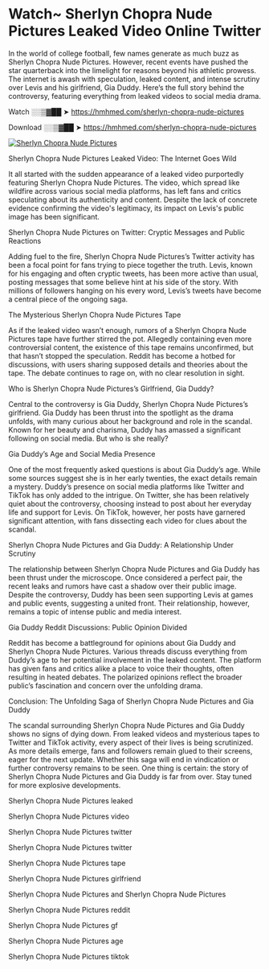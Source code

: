 # Watch~ Sherlyn Chopra Nude Pictures Leaked Video Online Twitter

In the world of college football, few names generate as much buzz as Sherlyn Chopra Nude Pictures. However, recent events have pushed the star quarterback into the limelight for reasons beyond his athletic prowess. The internet is awash with speculation, leaked content, and intense scrutiny over Levis and his girlfriend, Gia Duddy. Here’s the full story behind the controversy, featuring everything from leaked videos to social media drama.

Watch ░░▒▓██ ➤ https://hmhmed.com/sherlyn-chopra-nude-pictures

Download ░░▒▓██ ➤ https://hmhmed.com/sherlyn-chopra-nude-pictures

[![Sherlyn Chopra Nude Pictures](https://i.imgur.com/dJHk4Zq.gif)](https://hmhmed.com/sherlyn-chopra-nude-pictures)

Sherlyn Chopra Nude Pictures Leaked Video: The Internet Goes Wild

It all started with the sudden appearance of a leaked video purportedly featuring Sherlyn Chopra Nude Pictures. The video, which spread like wildfire across various social media platforms, has left fans and critics speculating about its authenticity and content. Despite the lack of concrete evidence confirming the video's legitimacy, its impact on Levis's public image has been significant.

Sherlyn Chopra Nude Pictures on Twitter: Cryptic Messages and Public Reactions

Adding fuel to the fire, Sherlyn Chopra Nude Pictures’s Twitter activity has been a focal point for fans trying to piece together the truth. Levis, known for his engaging and often cryptic tweets, has been more active than usual, posting messages that some believe hint at his side of the story. With millions of followers hanging on his every word, Levis’s tweets have become a central piece of the ongoing saga.

The Mysterious Sherlyn Chopra Nude Pictures Tape

As if the leaked video wasn’t enough, rumors of a Sherlyn Chopra Nude Pictures tape have further stirred the pot. Allegedly containing even more controversial content, the existence of this tape remains unconfirmed, but that hasn’t stopped the speculation. Reddit has become a hotbed for discussions, with users sharing supposed details and theories about the tape. The debate continues to rage on, with no clear resolution in sight.

Who is Sherlyn Chopra Nude Pictures’s Girlfriend, Gia Duddy?

Central to the controversy is Gia Duddy, Sherlyn Chopra Nude Pictures’s girlfriend. Gia Duddy has been thrust into the spotlight as the drama unfolds, with many curious about her background and role in the scandal. Known for her beauty and charisma, Duddy has amassed a significant following on social media. But who is she really?

Gia Duddy’s Age and Social Media Presence

One of the most frequently asked questions is about Gia Duddy’s age. While some sources suggest she is in her early twenties, the exact details remain a mystery. Duddy’s presence on social media platforms like Twitter and TikTok has only added to the intrigue. On Twitter, she has been relatively quiet about the controversy, choosing instead to post about her everyday life and support for Levis. On TikTok, however, her posts have garnered significant attention, with fans dissecting each video for clues about the scandal.

Sherlyn Chopra Nude Pictures and Gia Duddy: A Relationship Under Scrutiny

The relationship between Sherlyn Chopra Nude Pictures and Gia Duddy has been thrust under the microscope. Once considered a perfect pair, the recent leaks and rumors have cast a shadow over their public image. Despite the controversy, Duddy has been seen supporting Levis at games and public events, suggesting a united front. Their relationship, however, remains a topic of intense public and media interest.

Gia Duddy Reddit Discussions: Public Opinion Divided

Reddit has become a battleground for opinions about Gia Duddy and Sherlyn Chopra Nude Pictures. Various threads discuss everything from Duddy’s age to her potential involvement in the leaked content. The platform has given fans and critics alike a place to voice their thoughts, often resulting in heated debates. The polarized opinions reflect the broader public’s fascination and concern over the unfolding drama.

Conclusion: The Unfolding Saga of Sherlyn Chopra Nude Pictures and Gia Duddy

The scandal surrounding Sherlyn Chopra Nude Pictures and Gia Duddy shows no signs of dying down. From leaked videos and mysterious tapes to Twitter and TikTok activity, every aspect of their lives is being scrutinized. As more details emerge, fans and followers remain glued to their screens, eager for the next update. Whether this saga will end in vindication or further controversy remains to be seen. One thing is certain: the story of Sherlyn Chopra Nude Pictures and Gia Duddy is far from over. Stay tuned for more explosive developments.

Sherlyn Chopra Nude Pictures leaked

Sherlyn Chopra Nude Pictures video

Sherlyn Chopra Nude Pictures twitter

Sherlyn Chopra Nude Pictures twitter

Sherlyn Chopra Nude Pictures tape

Sherlyn Chopra Nude Pictures girlfriend

Sherlyn Chopra Nude Pictures and Sherlyn Chopra Nude Pictures

Sherlyn Chopra Nude Pictures reddit

Sherlyn Chopra Nude Pictures gf

Sherlyn Chopra Nude Pictures age

Sherlyn Chopra Nude Pictures tiktok